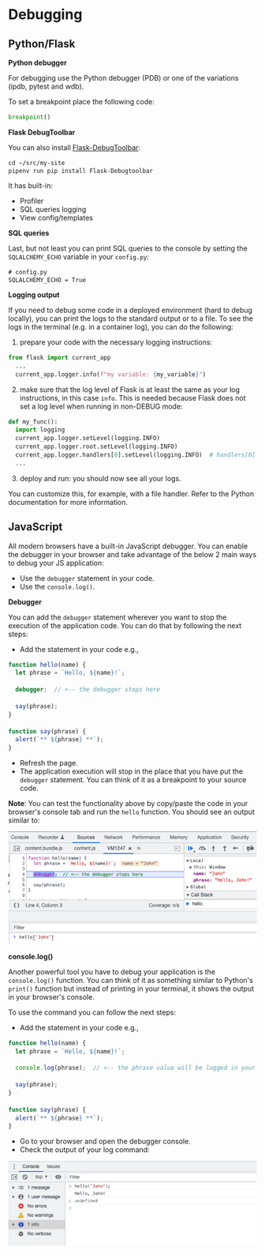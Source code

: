 # Debugging

## Python/Flask
**Python debugger**

For debugging use the Python debugger (PDB) or one of the variations (ipdb, pytest and wdb).

To set a breakpoint place the following code:

```python
breakpoint()
```

**Flask DebugToolbar**

You can also install [Flask-DebugToolbar](https://flask-debugtoolbar.readthedocs.io/en/latest/):

```shell
cd ~/src/my-site
pipenv run pip install Flask-Debugtoolbar
```

It has built-in:

- Profiler
- SQL queries logging
- View config/templates

**SQL queries**

Last, but not least you can print SQL queries to the console by setting the `SQLALCHEMY_ECHO` variable in your ``config.py``:

```shell
# config.py
SQLALCHEMY_ECHO = True
```

**Logging output**

If you need to debug some code in a deployed environment (hard to debug locally), you can print the logs to
the standard output or to a file.
To see the logs in the terminal (e.g. in a container log), you can do the following:

1. prepare your code with the necessary logging instructions:
```python
from flask import current_app
  ...
  current_app.logger.info(f"my variable: {my_variable}")
```
2. make sure that the log level of Flask is at least the same as your log instructions, in this case `info`.
This is needed because Flask does not set a log level when running in non-DEBUG mode:
```python
def my_func():
  import logging
  current_app.logger.setLevel(logging.INFO)
  current_app.logger.root.setLevel(logging.INFO)
  current_app.logger.handlers[0].setLevel(logging.INFO)  # handlers[0] is normally the stdout handler
  ...
```
3. deploy and run: you should now see all your logs.

You can customize this, for example, with a file handler. Refer to the Python documentation for more information.

## JavaScript

All modern browsers have a built-in JavaScript debugger. You can enable the debugger in your browser and take advantage of the below 2 main ways to debug your JS application:

- Use the `debugger` statement in your code.
- Use the `console.log()`.

**Debugger**

You can add the `debugger` statement wherever you want to stop the execution of the application code. You can do that by following the next steps:

- Add the statement in your code e.g.,

```javascript
function hello(name) {
  let phrase = `Hello, ${name}!`;

  debugger;  // <-- the debugger stops here

  say(phrase);
}

function say(phrase) {
  alert(`** ${phrase} **`);
}
```

- Refresh the page.
- The application execution will stop in the place that you have put the `debugger` statement. You can think of it as a breakpoint to your source code.

**Note**: You can test the functionality above by copy/paste the code in your browser's console tab and run the `hello` function. You should see an output similar to:

![Browser debugger output](../img/debugger_output.png)


**console.log()**

Another powerful tool you have to debug your application is the `console.log()` function. You can think of it as something similar to Python's `print()` function but instead of printing in your terminal, it shows the output in your browser's console.

To use the command you can follow the next steps:
- Add the statement in your code e.g.,

```javascript
function hello(name) {
  let phrase = `Hello, ${name}!`;

  console.log(phrase);  // <-- the phrase value will be logged in your browser's console

  say(phrase);
}

function say(phrase) {
  alert(`** ${phrase} **`);
}
```

- Go to your browser and open the debugger console.
- Check the output of your log command:

![Browser console log output](../img/console_log_output.png)
